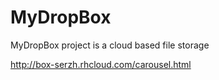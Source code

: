 # MyDropBox
MyDropBox project is a cloud based file storage

http://box-serzh.rhcloud.com/carousel.html
